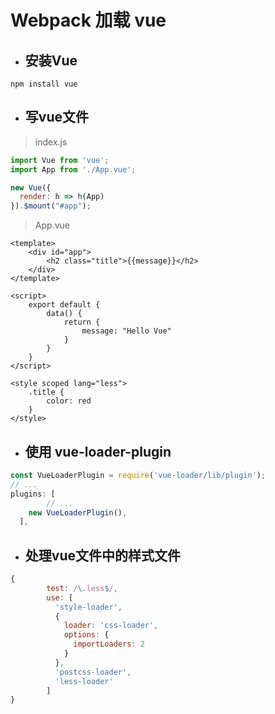 # Webpack 加载 vue

- ## 安装Vue

```shell
npm install vue
```

- ## 写vue文件

> index.js

```js
import Vue from 'vue';
import App from './App.vue';

new Vue({
  render: h => h(App)
}).$mount("#app");

```

> App.vue

```vue
<template>
    <div id="app">
        <h2 class="title">{{message}}</h2>
    </div>
</template>

<script>
    export default {
        data() {
            return {
                message: "Hello Vue"
            }
        }
    }
</script>

<style scoped lang="less">
    .title {
        color: red
    }
</style>
```

- ## 使用 vue-loader-plugin

```js
const VueLoaderPlugin = require('vue-loader/lib/plugin');
// ...
plugins: [
		// ...   
    new VueLoaderPlugin(),
  ],
```

- ## 处理vue文件中的样式文件

```js
{
        test: /\.less$/,
        use: [
          'style-loader',
          {
            loader: 'css-loader',
            options: {
              importLoaders: 2
            }
          },
          'postcss-loader',
          'less-loader'
        ]
}
```

